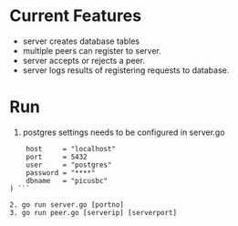 # Current Features
  - server creates database tables
  - multiple peers can register to server.
  - server accepts or rejects a peer.
  - server logs results of registering requests to database.

# Run
1. postgres settings needs to be configured in server.go

``` const (
	host     = "localhost"
	port     = 5432
	user     = "postgres"
	password = "****"
	dbname   = "picusbc"
) ```

2. go run server.go [portno]
3. go run peer.go [serverip] [serverport] 
